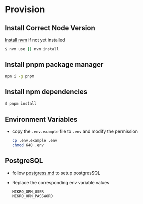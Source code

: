 # Provision

## Install Correct Node Version

[Install nvm](https://github.com/nvm-sh/nvm#installing-and-updating) if not yet installed

```sh
$ nvm use || nvm install
```

## Install pnpm package manager

```sh
npm i -g pnpm
```

## Install npm dependencies

```sh
$ pnpm install
```

## Environment Variables

- copy the `.env.example` file to `.env` and modify the permission

  ```sh
  cp .env.example .env
  chmod 640 .env
  ```

## PostgreSQL

- follow [postgress.md](./postgress.md) to setup postgresSQL

- Replace the corresponding env variable values
  ```
  MIKRO_ORM_USER
  MIKRO_ORM_PASSWORD
  ```
